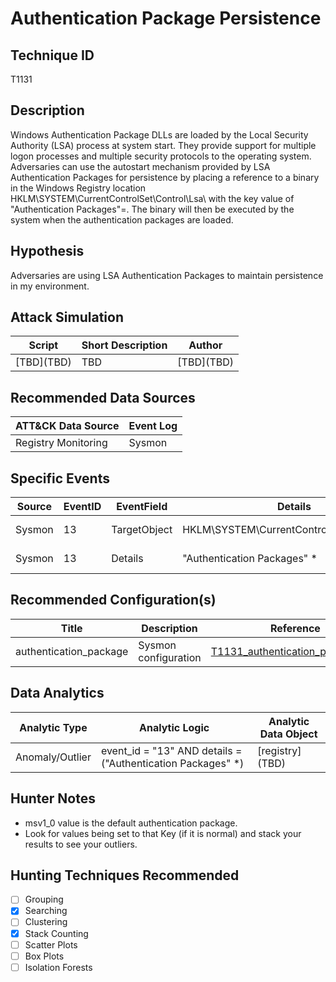 # Authentication Package Persistence
## Technique ID
T1131


## Description
Windows Authentication Package DLLs are loaded by the Local Security Authority (LSA) process at system start. They provide support for multiple logon processes and multiple security protocols to the operating system. Adversaries can use the autostart mechanism provided by LSA Authentication Packages for persistence by placing a reference to a binary in the Windows Registry location HKLM\SYSTEM\CurrentControlSet\Control\Lsa\ with the key value of "Authentication Packages"=<target binary>. The binary will then be executed by the system when the authentication packages are loaded.


## Hypothesis
Adversaries are using LSA Authentication Packages to maintain persistence in my environment.

## Attack Simulation

| Script  | Short Description | Author | 
|---------|---------|---------|
| \[TBD\](TBD)| TBD | \[TBD\](TBD) |



## Recommended Data Sources

| ATT&CK Data Source | Event Log |
|---------|---------|
|Registry Monitoring| Sysmon|



## Specific Events

| Source | EventID | EventField | Details | Reference | 
|--------|---------|-------|---------|-----------| 
| Sysmon | 13 | TargetObject | HKLM\SYSTEM\CurrentControlSet\Control\Lsa\ | [MITRE](https://attack.mitre.org/wiki/Technique/T1131), [Crysys](http://www.crysys.hu/skywiper/skywiper.pdf) |
| Sysmon | 13 | Details | "Authentication Packages" * | [MITRE](https://attack.mitre.org/wiki/Technique/T1131), [Crysys](http://www.crysys.hu/skywiper/skywiper.pdf) |

## Recommended Configuration(s)
| Title | Description | Reference|
|---------|---------|---------|
| authentication_package | Sysmon configuration | [T1131_authentication_package.xml](https://github.com/Cyb3rWard0g/ThreatHunter-Playbook/blob/master/attack_matrix/windows/sysmon_configs/T1131_authentication_package.xml)


## Data Analytics 

| Analytic Type  | Analytic Logic | Analytic Data Object |
|--------|---------|---------|
|  Anomaly/Outlier |  event_id = "13" AND details =  ("Authentication Packages" *)  | [registry]\(TBD\) | 


## Hunter Notes
* msv1_0 value is the default authentication package.
* Look for values being set to that Key (if it is normal) and stack your results to see your outliers.


## Hunting Techniques Recommended

- [ ] Grouping
- [x] Searching
- [ ] Clustering
- [x] Stack Counting
- [ ] Scatter Plots
- [ ] Box Plots
- [ ] Isolation Forests
